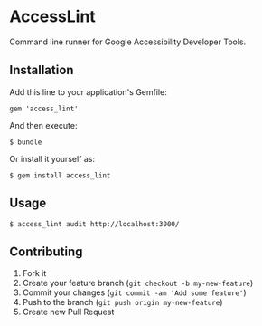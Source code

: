 # AccessLint
Command line runner for Google Accessibility Developer Tools.

## Installation

Add this line to your application's Gemfile:

    gem 'access_lint'

And then execute:

    $ bundle

Or install it yourself as:

    $ gem install access_lint

## Usage

    $ access_lint audit http://localhost:3000/

## Contributing

1. Fork it
2. Create your feature branch (`git checkout -b my-new-feature`)
3. Commit your changes (`git commit -am 'Add some feature'`)
4. Push to the branch (`git push origin my-new-feature`)
5. Create new Pull Request
